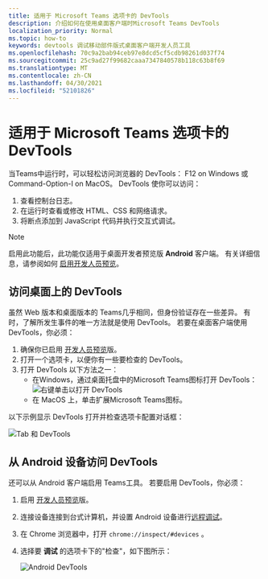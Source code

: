 ```yaml
---
title: 适用于 Microsoft Teams 选项卡的 DevTools
description: 介绍如何在使用桌面客户端时Microsoft Teams DevTools
localization_priority: Normal
ms.topic: how-to
keywords: devtools 调试移动部件版式桌面客户端开发人员工具
ms.openlocfilehash: 70c9a2bab94ceb97e8dcd5cf5cdb98261d037f74
ms.sourcegitcommit: 25c9ad27f99682caaa7347840578b118c63b8f69
ms.translationtype: MT
ms.contentlocale: zh-CN
ms.lasthandoff: 04/30/2021
ms.locfileid: "52101826"
---
```

# <a name="devtools-for-microsoft-teams-tabs"></a>适用于 Microsoft Teams 选项卡的 DevTools

当Teams中运行时，可以轻松访问浏览器的 DevTools： F12 on Windows 或 Command-Option-I on MacOS。 DevTools 使你可以访问：

1. 查看控制台日志。
1. 在运行时查看或修改 HTML、CSS 和网络请求。
1. 将断点添加到 JavaScript 代码并执行交互式调试。

> [!NOTE]
> 启用此功能后，此功能仅适用于桌面开发者预览版 **Android** 客户端。 有关详细信息，请参阅如何 [启用开发人员预览](~/resources/dev-preview/developer-preview-intro.md)。

## <a name="access-devtools-on-the-desktop"></a>访问桌面上的 DevTools

虽然 Web 版本和桌面版本的 Teams几乎相同，但身份验证存在一些差异。 有时，了解所发生事件的唯一方法就是使用 DevTools。 若要在桌面客户端使用 DevTools，你必须：

1. 确保你已启用 [开发人员预览](~/resources/dev-preview/developer-preview-intro.md)版。
1. 打开一个选项卡，以便你有一些要检查的 DevTools。
1. 打开 DevTools 以下方法之一：
    * 在Windows，通过桌面托盘中的Microsoft Teams图标打开 DevTools：<br>
  ![右键单击以打开 DevTools](~/assets/images/dev-preview/devtools-right-click.png)
    * 在 MacOS 上，单击扩展Microsoft Teams图标。

以下示例显示 DevTools 打开并检查选项卡配置对话框：

   ![Tab 和 DevTools](~/assets/images/dev-preview/tab-and-devtools.png)

## <a name="access-devtools-from-an-android-device"></a>从 Android 设备访问 DevTools

还可以从 Android 客户端启用 Teams工具。 若要启用 DevTools，你必须：

1. 启用 [开发人员预览](~/resources/dev-preview/developer-preview-intro.md)版。
1. 连接设备连接到台式计算机，并设置 Android 设备进行[远程调试](https://developers.google.com/web/tools/chrome-devtools/remote-debugging/)。
1. 在 Chrome 浏览器中，打开 `chrome://inspect/#devices` 。
1. 选择要 **调试** 的选项卡下的"检查"，如下图所示：

   ![Android DevTools](~/assets/images/android-devtools.png)
